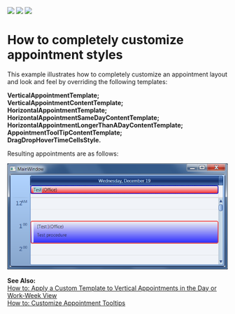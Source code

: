 <!-- default badges list -->
![](https://img.shields.io/endpoint?url=https://codecentral.devexpress.com/api/v1/VersionRange/128656721/16.1.4%2B)
[![](https://img.shields.io/badge/Open_in_DevExpress_Support_Center-FF7200?style=flat-square&logo=DevExpress&logoColor=white)](https://supportcenter.devexpress.com/ticket/details/E4412)
[![](https://img.shields.io/badge/📖_How_to_use_DevExpress_Examples-e9f6fc?style=flat-square)](https://docs.devexpress.com/GeneralInformation/403183)
<!-- default badges end -->
# How to completely customize appointment styles


<p>This example illustrates how to completely customize an appointment layout and look and feel by overriding the following templates:</p><p><strong>VerticalAppointmentTemplate</strong><strong>;</strong><strong><br />
</strong><strong>VerticalAppointmentContentTemplate</strong><strong>;</strong><strong><br />
</strong><strong>HorizontalAppointmentTemplate</strong><strong>;</strong><strong><br />
</strong><strong>HorizontalAppointmentSameDayContentTemplate</strong><strong>;</strong><strong><br />
</strong><strong>HorizontalAppointmentLongerThanADayContentTemplate</strong><strong>;</strong><strong><br />
</strong><strong>AppointmentToolTipContentTemplate</strong><strong>;</strong><strong><br />
</strong><strong>DragDropHoverTimeCellsStyle</strong><strong>.</strong></p><p>Resulting appointments are as follows:</p><p><img src="https://raw.githubusercontent.com/DevExpress-Examples/how-to-completely-customize-appointment-styles-e4412/16.1.4+/media/48094ca9-735c-4edf-9c2a-974f68afdbc1.png"></p><p><strong>See Also:</strong><br />
<a href="http://documentation.devexpress.com/#WPF/CustomDocument9479"><u>How to: Apply a Custom Template to Vertical Appointments in the Day or Work-Week View</u></a><br />
<a href="http://documentation.devexpress.com/#WPF/CustomDocument9452"><u>How to: Customize Appointment Tooltips</u></a></p>

<br/>


